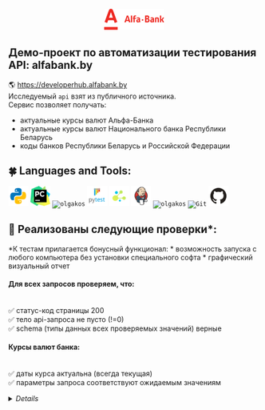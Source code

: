 <p align="center">
<img title="Logo" width="120" src="images/Alfa-Bank.png" alt="Logo Alfa Bank" width="600">
</p>

## Демо-проект по автоматизации тестирования API: alfabank.by
:earth_americas: <a target="_blank" href="https://developerhub.alfabank.by/developerhub/site/pages/item-info.jag?name=partner.public&version=1.0.1&provider=admin&tab=doc">https://developerhub.alfabank.by</a>
<br>Исследуемый `api` взят из публичного источника. 
<br>Cервис позволяет получать:
- актуальные курсы валют Альфа-Банка 
- актуальные курсы валют Национального банка Республики Беларусь
- коды банков Республики Беларусь и Российской Федерации

## :four_leaf_clover: Languages and Tools:
<code><img src="images/logo/python.svg" width="40" height="40"  alt="olgakos" title="Python"></code>
<code><img src="images/logo/pycharm.png" width="40" height="40"  alt="olgakos" title="PyCharm"></code>
<code><img src="images/logo/browserstack.png" width="40" height="40"  alt="olgakos" title="BrowserStack"></code>
<code><img src="images/logo/pytest.png" width="40" height="40"  alt="olgakos" title="PyTest"></code>
<code><img src="images/logo/selene.png" width="40" height="40"  alt="olgakos" title="Selene"></code>
<code><img src="images/logo/Jenkins.svg" width="40" height="40"  alt="olgakos" title="Jenkins"></code>
<code><img src="images/logo/Allure.svg" width="40" height="40"  alt="olgakos" title="Allure Report"></code>
<code><img src="https://www.vectorlogo.zone/logos/git-scm/git-scm-icon.svg" width="40" height="40" alt="Git" title="Git"></code>
<code><img src="images/logo/GitHub.svg" width="40" height="40"  alt="olgakos" title="Github"></code>


## :watermelon: Реализованы следующие проверки*:
<p>*К тестам прилагается бонусный функционал:
* возможность запуска с любого компьютера без установки специального софта
* графический визуальный отчет

#### Для всех запросов проверяем, что:
<br>:white_check_mark: статус-код страницы 200
<br>:white_check_mark: тело api-запроса не пусто (!=0)
<br>:white_check_mark: schema (типы данных всех проверяемых значений) верные
  
#### Курсы валют банка:
<br>:white_check_mark: даты курса актуальна (всегда текущая)
<br>:white_check_mark: параметры запроса соответствуют ожидаемым значениям

<details>
    <summary><i>Details</i></summary>
	
При конвертация валюты Республики Беларусь:
```
['buyCode'] == 933
['buyIso'] == 'BYN'
['sellIso'] == 'EUR'
['name'] == 'евро'
```
При конвертации Российской валюты:
```
['buyCode'] == 643
['buyIso'] == 'RUB'
['sellIso'] == 'EUR'
['name'] == None	
</details>

#### Курсы валют Национального банка Республики Беларусь
<br>:white_check_mark: даты курса актуальна (всегда текущая)
<br>:white_check_mark: параметры запроса соответствуют ожидаемым значениям

<details>
    <summary><i>Details</i></summary>
	
```
['iso'] == "EUR"
['code'] == 978 
['name'] == "евро"
['iso'] == "USD"
['code'] == 840
['name'] == "доллар США"
```	
</details>

#### Коды банков
<br>:white_check_mark: параметры запроса соответствуют ожидаемым значениям

<details>
    <summary><i>Details</i></summary>
	
```
['totalRowCount'] == 1
["bic"] == "ALFABY2X"
['name'] == "ЗАО 'АЛЬФА-БАНК', Г.МИНСК, РБ"
['address'] == прочерк
```
</details>


## :watermelon: Jenkins. Удаленный запуск тестов (онлайн) 
Не требует установки программ на компьютер пользователя! Работает "как есть" онлайн.

Способ 1. Быстрый вариант, только просмотр:
1. <i>Не зарегистрированным</i> пользователем перейти на страницу сборки проекта по ссылке: 
<a target="_blank" href="https://jenkins.autotests.cloud/job/C02_OlgaKos_python_alfabank_api_test/">Jenkins project</a>
2. Kликнуть на желтую иконку "Allure Report" и ознакомиться в графическим отчетом о результатах последнего запуска тестов. 
<a target="_blank" href="https://jenkins.autotests.cloud/job/C02_OlgaKos_python_alfabank_api_test/4/allure/#suites">Пример</a>
    
<p align="center">
<img title="Allure Graphics" src="images/jenkins_see_allure.jpg" alt="jenkins_see_allure" width="600">
</p>

Способ 2. Запустить тесты самостоятельно: 
1. <i>Зарегистрированным/Не зарегистрированным</i> пользователем перейти на страницу сборки проекта по ссылке: 
<a target="_blank" href="https://jenkins.autotests.cloud/job/C02_OlgaKos_python_alfabank_api_test/">Jenkins project</a>
4. Запустить выполнение тестов кнопкой "Собрать"
5. Дождаться окончания прогона (~2 минуты)
6. Кликнуть на желтую иконку "Allure Report" и получить свежий Allure Report. NB! срок хранения демо-сборки ограничен. Сборка может быть деактвирована ~через 8 недель.  
<p align="center">
<img title="Allure Graphics" src="images/jenkins_do_allure.jpg" alt="jenkins_do_allure" width="600">
</p>

###### Главный экран Allure отчета (Owerwiev)
<p align="center">
<img title="Allure Graphics" src="images/Allure1.jpg" alt="Allure Graphics" width="600">
</p>

###### Страница с проведенными тестами (Suites)
<p align="center">
<img title="Allure Graphics" src="images/Allure2.jpg" alt="Allure Graphics" width="600">
</p>

<details>
    <summary><i>Легенда</i></summary>

###### Главная страница Allure-отчета содержит следующие информационные блоки:
- `ALLURE REPORT` отображает: Дату и время прохождения теста. Общее количество пройденных кейсов. Диаграмму с указанием процента и количества успешных, упавших и сломавшихся в процессе выполнения тестов
- `TREND` - отображает тренд прохождения тестов от сборки к сборке
- `SUITES` - отображает распределение результатов тестов по тестовым наборам
- `ENVIRONMENT` - отображает тестовое окружение (стенд), на котором запускались тесты. <i>В данном демо-примере информация не задана.</i>
- `CATEGORIES` - отображает распределение неуспешно прошедших тестов по видам дефектов
- `FEATURES BY STORIES` - отображает распределение тестов по функционалу, который они проверяют
- `EXECUTORS` - отображает исполнителя текущей сборки (ссылка на сборку в Jenkins)

Бонус: команда получения Аллюр-отчета из терминала:
```
Шаблон:
(venv) D:\***\demo_alfabank_api2>allure\bin\allure.bat serve allure-results --clean-alluredir
Example:
(venv) D:\PythonParty\demo_alfabank_api2>allure\bin\allure.bat serve allure-results --clean-alluredir`
```

</details>

## :watermelon: Видео прохождения тестов
К каждому тесту (в отчете) прилагается автоматически сгенерированное видео. Пример:
<p align="center">
  <img title="Selenoid Video" src="images/Video_bs2.gif" alt="Video" width="400">
</p>

-------
2022-12-21